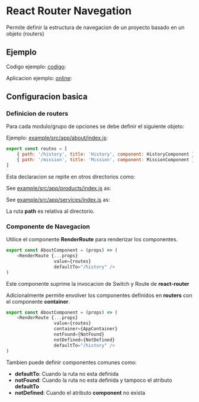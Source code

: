 # React Router Navegation

Permite definir la estructura de navegacion de un proyecto basado en un objeto (routers)

## Ejemplo

Codigo ejemplo: [codigo](./example):

Aplicacion ejemplo: [online](http://yracnet.github.io/react-hsk-router/):

## Configuracion basica

### Definicion de routers

Para cada modulo/grupo de opciones se debe definir el siguiente objeto:

Ejemplo: [example/src/app/about/index.js](./example/src/app/about/index.js):

```javascript:./example/src/app/about/index.js
export const routes = [
    { path: '/history', title: 'History', component: HistoryComponent },
    { path: '/mission', title: 'Mission', component: MissionComponent }
]
```

Esta declaracion se repite en otros directorios como:

See [example/src/app/products/index.js](./example/src/app/products/index.js) as:

See [example/src/app/services/index.js](./example/src/app/services/index.js) as:

La ruta **path** es relativa al directorio.

### Componente de Navegacion

Utilice el componente **RenderRoute** para renderizar los componentes.

```javascript:./example/src/app/about/index.js
export const AboutComponent = (props) => (
    <RenderRoute {...props}
                  value={routes}
                  defaultTo="/history" />
)
```

Este componente suprime la invocacion de Switch y Route de **react-router**

Adicionalmente permite envolver los componentes definidos en **routers** con el componente **container**.

```javascript:./example/src/app/about/index.js
export const AboutComponent = (props) => (
    <RenderRoute {...props}
                  value={routes}
                  container={AppContainer}
                  notFound={NotFound}
                  notDefined={NotDefined}
                  defaultTo="/history" />
)
```

Tambien puede definir componentes comunes como:

- **defaultTo**: Cuando la ruta no esta definida
- **notFound**: Cuando la ruta no esta definida y tampoco el atributo **defaultTo**
- **notDefined**: Cuando el atributo **component** no exista
